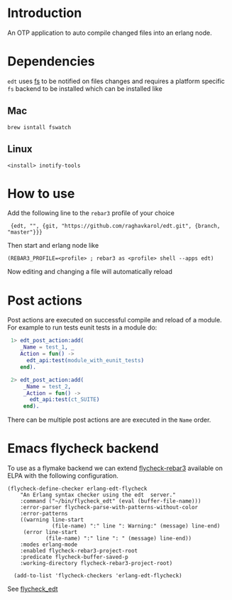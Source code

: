 # Introduction

An OTP application to auto compile changed files into an erlang node.

# Dependencies

`edt` uses [fs](https://github.com/synrc/fs) to be notified on files
changes and requires a platform specific `fs` backend to be installed
which can be installed like

## Mac

```
brew isntall fswatch
```

## Linux
```
<install> inotify-tools

```

# How to use

Add the following line to the `rebar3` profile of your choice

```
 {edt, "", {git, "https://github.com/raghavkarol/edt.git", {branch, "master"}}}
```

Then start and erlang node like

```
(REBAR3_PROFILE=<profile> ; rebar3 as <profile> shell --apps edt)
```

Now editing and changing a file will automatically reload

# Post actions

Post actions are executed on successful compile and reload of a
module. For example to run tests eunit tests in a module do:

```erlang
 1> edt_post_action:add(
    _Name = test_1, _
    Action = fun() ->
      edt_api:test(module_with_eunit_tests)
    end).

 2> edt_post_action:add(
     _Name = test_2,
     _Action = fun() ->
       edt_api:test(ct_SUITE)
     end).
```

There can be multiple post actions are are executed in the `Name` order.

# Emacs flycheck backend

To use as a flymake backend we can extend
[flycheck-rebar3](https://github.com/joedevivo/flycheck-rebar3)
available on ELPA with the following configuration.

```elisp
(flycheck-define-checker erlang-edt-flycheck
    "An Erlang syntax checker using the edt  server."
    :command ("~/bin/flycheck_edt" (eval (buffer-file-name)))
    :error-parser flycheck-parse-with-patterns-without-color
    :error-patterns
    ((warning line-start
              (file-name) ":" line ": Warning:" (message) line-end)
     (error line-start
            (file-name) ":" line ": " (message) line-end))
    :modes erlang-mode
    :enabled flycheck-rebar3-project-root
    :predicate flycheck-buffer-saved-p
    :working-directory flycheck-rebar3-project-root)

  (add-to-list 'flycheck-checkers 'erlang-edt-flycheck)

```

See [flycheck_edt](examples/flycheck_edt)
